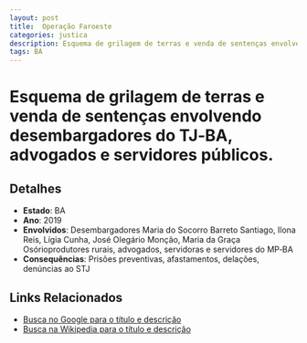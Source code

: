 ```yaml
---
layout: post
title:  Operação Faroeste
categories: justica
description: Esquema de grilagem de terras e venda de sentenças envolvendo desembargadores do TJ‑BA✧ advogados e servidores públicos.Desembargadores Maria do Socorro Barreto Santiago✧ Ilona Reis✧ Lígia Cunha✧ José Olegário Monção✧ Maria da Graça Osórioprodutores rurais✧ advogados✧ servidoras e servidores do MP‑BA
tags: BA
---
```


# Esquema de grilagem de terras e venda de sentenças envolvendo desembargadores do TJ‑BA, advogados e servidores públicos.

## Detalhes
- **Estado**: BA
- **Ano**: 2019
- **Envolvidos**:
Desembargadores Maria do Socorro Barreto Santiago, Ilona Reis, Lígia Cunha, José Olegário Monção, Maria da Graça Osórioprodutores rurais, advogados, servidoras e servidores do MP‑BA
- **Consequências**:
Prisões preventivas, afastamentos, delações, denúncias ao STJ

## Links Relacionados
- [Busca no Google para o título e descrição](https://www.google.com/search?q=Opera%C3%A7%C3%A3o%20Faroeste%20Esquema%20de%20grilagem%20de%20terras%20e%20venda%20de%20senten%C3%A7as%20envolvendo%20desembargadores%20do%20TJ%E2%80%91BA%2C%20advogados%20e%20servidores%20p%C3%BAblicos.%20BA)
- [Busca na Wikipedia para o título e descrição](https://en.wikipedia.org/w/index.php?search=Opera%C3%A7%C3%A3o%20Faroeste%20Esquema%20de%20grilagem%20de%20terras%20e%20venda%20de%20senten%C3%A7as%20envolvendo%20desembargadores%20do%20TJ%E2%80%91BA%2C%20advogados%20e%20servidores%20p%C3%BAblicos.%20BA)
